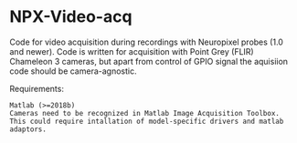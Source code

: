 # NPX-Video-acq

Code for video acquisition during recordings with Neuropixel probes (1.0 and newer).
Code is written for acquisition with Point Grey (FLIR) Chameleon 3 cameras, but apart from control of GPIO signal the aquisiion code should be camera-agnostic. 

Requirements:

    Matlab (>=2018b)
    Cameras need to be recognized in Matlab Image Acquisition Toolbox. 
    This could require intallation of model-specific drivers and matlab adaptors.
